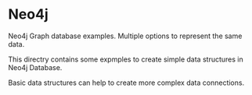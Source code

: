 # Neo4j
Neo4j Graph database examples. Multiple options to represent the same data.

This directry contains some expmples to create simple data structures in Neo4j Database.

Basic data structures can help to create more complex data connections.
